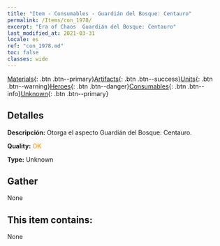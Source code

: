```yaml
---
title: "Item - Consumables - Guardián del Bosque: Centauro"
permalink: /Items/con_1978/
excerpt: "Era of Chaos  Guardián del Bosque: Centauro"
last_modified_at: 2021-03-31
locale: es
ref: "con_1978.md"
toc: false
classes: wide
---
```

 [Materials](/es/Items/){: .btn .btn--primary}[Artifacts](/es/Items/Artifacts/){: .btn .btn--success}[Units](/es/Items/Units/){: .btn .btn--warning}[Heroes](/es/Items/Heroes/){: .btn .btn--danger}[Consumables](/es/Items/Consumables/){: .btn .btn--info}[Unknown](/es/Items/Unknown/){: .btn .btn--primary}

## Detalles
 **Descripción:** Otorga el aspecto Guardián del Bosque: Centauro.

 **Quality:** <span style="color: #FF8C00">OK</span>

 **Type:** Unknown

## Gather

  None

## This item contains:

  None

